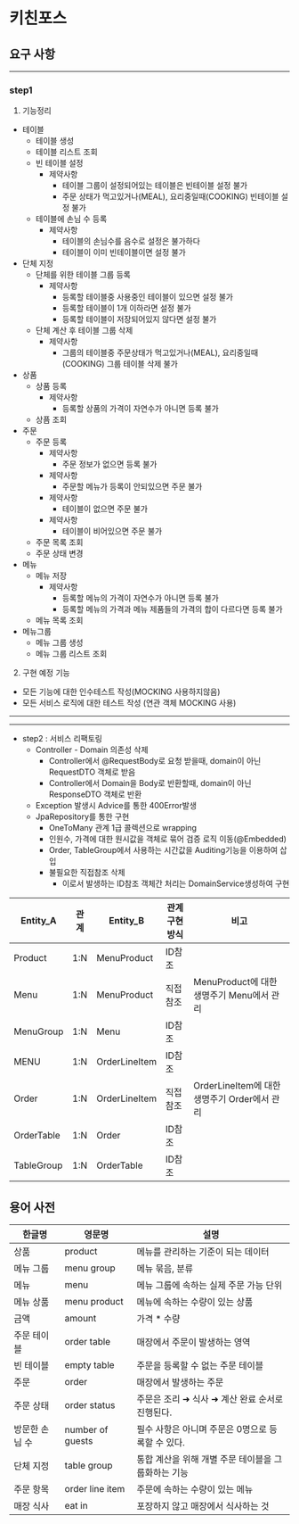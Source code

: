 # 키친포스

## 요구 사항

---

### step1
1. 기능정리
 - 테이블
   - 테이블 생성
   - 테이블 리스트 조회 
   - 빈 테이블 설정 
     - 제약사항 
       - 테이블 그룹이 설정되어있는 테이블은 빈테이블 설정 불가 
       - 주문 상태가 먹고있거나(MEAL), 요리중일때(COOKING) 빈테이블 설정 불가
   - 테이블에 손님 수 등록 
     - 제약사항
       - 테이블의 손님수를 음수로 설정은 불가하다 
       - 테이블이 이미 빈테이블이면 설정 불가
 - 단체 지정
   - 단체를 위한 테이블 그룹 등록
     - 제약사항
       - 등록할 테이블중 사용중인 테이블이 있으면 설정 불가 
       - 등록할 테이블이 1개 이하라면 설정 불가
       - 등록할 테이블이 저장되어있지 않다면 설정 불가
   - 단체 계산 후 테이블 그룹 삭제 
     - 제약사항 
       - 그룹의 테이블중 주문상태가 먹고있거나(MEAL), 요리중일때(COOKING) 그룹 테이블 삭제 불가
 - 상품 
   - 상품 등록
     - 제약사항
       - 등록할 상품의 가격이 자연수가 아니면 등록 불가 
   - 상픔 조회 
 - 주문
   - 주문 등록 
     - 제약사항
       - 주문 정보가 없으면 등록 불가 
     - 제약사항
       - 주문할 메뉴가 등록이 안되있으면 주문 불가
     - 제약사항
       - 테이블이 없으면 주문 불가 
     - 제약사항
       - 테이블이 비어있으면 주문 불가
   - 주문 목록 조회 
   - 주문 상태 변경 
 - 메뉴 
   - 메뉴 저장 
     - 제약사항
       - 등록할 메뉴의 가격이 자연수가 아니면 등록 불가 
       - 등록할 메뉴의 가격과 메뉴 제품들의 가격의 합이 다르다면 등록 불가
   - 메뉴 목록 조회 
 - 메뉴그룹 
   - 메뉴 그룹 생성 
   - 메뉴 그룹 리스트 조회

2. 구현 예정 기능
 - 모든 기능에 대한 인수테스트 작성(MOCKING 사용하지않음)
 - 모든 서비스 로직에 대한 테스트 작성 (연관 객체 MOCKING 사용)

---

---
- step2 : 서비스 리팩토링
  - Controller - Domain 의존성 삭제
    - Controller에서 @RequestBody로 요청 받을때, domain이 아닌 RequestDTO 객체로 받음
    - Controller에서 Domain을 Body로 반환할때, domain이 아닌 ResponseDTO 객체로 반환
  - Exception 발생시 Advice를 통한 400Error발생
  - JpaRepository를 통한 구현
    - OneToMany 관계 1급 콜렉션으로 wrapping
    - 인원수, 가격에 대한 원시값을 객체로 묶어 검증 로직 이동(@Embedded)
    - Order, TableGroup에서 사용하는 시간값을 Auditing기능을 이용하여 삽입
    - 불필요한 직접참조 삭제 
      - 이로서 발생하는 ID참조 객체간 처리는 DomainService생성하여 구현
    
| Entity_A   | 관계  | Entity_B      | 관계구현방식 | 비고                                   |
|------------|-----|---------------|--------|--------------------------------------|
| Product    | 1:N | MenuProduct   | ID참조   |                                      |
| Menu       | 1:N | MenuProduct   | 직접참조   | MenuProduct에 대한 생명주기 Menu에서 관리       |
| MenuGroup  | 1:N | Menu          | ID참조   |                                      |
| MENU       | 1:N | OrderLineItem | ID참조   |                                      |
| Order      | 1:N | OrderLineItem | 직접참조   | OrderLineItem에 대한 생명주기 Order에서 관리    |
| OrderTable | 1:N | Order         | ID참조   |                                      |
| TableGroup | 1:N | OrderTable    | ID참조   |                                      |
 
   

## 용어 사전

| 한글명 | 영문명 | 설명 |
| --- | --- | --- |
| 상품 | product | 메뉴를 관리하는 기준이 되는 데이터 |
| 메뉴 그룹 | menu group | 메뉴 묶음, 분류 |
| 메뉴 | menu | 메뉴 그룹에 속하는 실제 주문 가능 단위 |
| 메뉴 상품 | menu product | 메뉴에 속하는 수량이 있는 상품 |
| 금액 | amount | 가격 * 수량 |
| 주문 테이블 | order table | 매장에서 주문이 발생하는 영역 |
| 빈 테이블 | empty table | 주문을 등록할 수 없는 주문 테이블 |
| 주문 | order | 매장에서 발생하는 주문 |
| 주문 상태 | order status | 주문은 조리 ➜ 식사 ➜ 계산 완료 순서로 진행된다. |
| 방문한 손님 수 | number of guests | 필수 사항은 아니며 주문은 0명으로 등록할 수 있다. |
| 단체 지정 | table group | 통합 계산을 위해 개별 주문 테이블을 그룹화하는 기능 |
| 주문 항목 | order line item | 주문에 속하는 수량이 있는 메뉴 |
| 매장 식사 | eat in | 포장하지 않고 매장에서 식사하는 것 |
